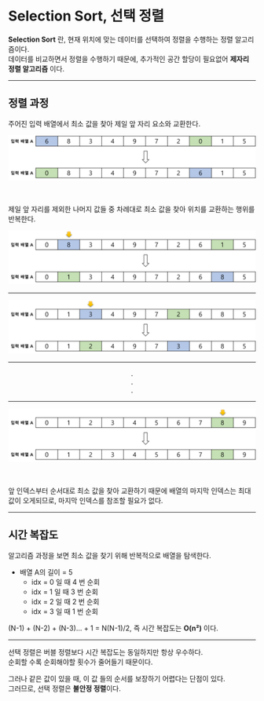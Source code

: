 # Selection Sort, 선택 정렬

**Selection Sort** 란, 현재 위치에 맞는 데이터를 선택하여 정렬을 수행하는 정렬 알고리즘이다.   
데이터를 비교하면서 정렬을 수행하기 때문에, 추가적인 공간 할당이 필요없어 **제자리 정렬 알고리즘** 이다.
<hr />

## 정렬 과정
주어진 입력 배열에서 최소 값을 찾아 제일 앞 자리 요소와 교환한다.

![img.png](img/img.png)

<br />

제일 앞 자리를 제외한 나머지 값들 중 차례대로 최소 값을 찾아 위치를 교환하는 행위를 반복한다.

![img_1.png](img/img_1.png)

<hr />

![img_2.png](img/img_2.png)

<hr />

<div style="text-align: center;">
. <br />
. <br />
. <br />
</div>

<hr />

![img_3.png](img/img_3.png)

<br />

앞 인덱스부터 순서대로 최소 값을 찾아 교환하기 때문에 배열의 마지막 인덱스는 최대값이 오게되므로, 마지막 인덱스를 참조할 필요가 없다.

<hr />

## 시간 복잡도
알고리즘 과정을 보면 최소 값을 찾기 위해 반복적으로 배열을 탐색한다.
- 배열 A의 길이 = 5
  - idx = 0 일 때 4 번 순회
  - idx = 1 일 때 3 번 순회
  - idx = 2 일 때 2 번 순회
  - idx = 3 일 때 1 번 순회   

(N-1) + (N-2) + (N-3)... + 1 = N(N-1)/2, 즉 시간 복잡도는 **O(n²)** 이다.

<hr />

선택 정렬은 버블 정렬보다 시간 복잡도는 동일하지만 항상 우수하다.   
순회할 수록 순회해야할 횟수가 줄어들기 때문이다.

그러나 같은 값이 있을 때, 이 값 들의 순서를 보장하기 어렵다는 단점이 있다.   
그러므로, 선택 정렬은 **불안정 정렬**이다.